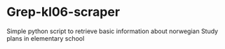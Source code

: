 # Grep-kl06-scraper
Simple python script to retrieve basic information about norwegian Study plans in elementary school
